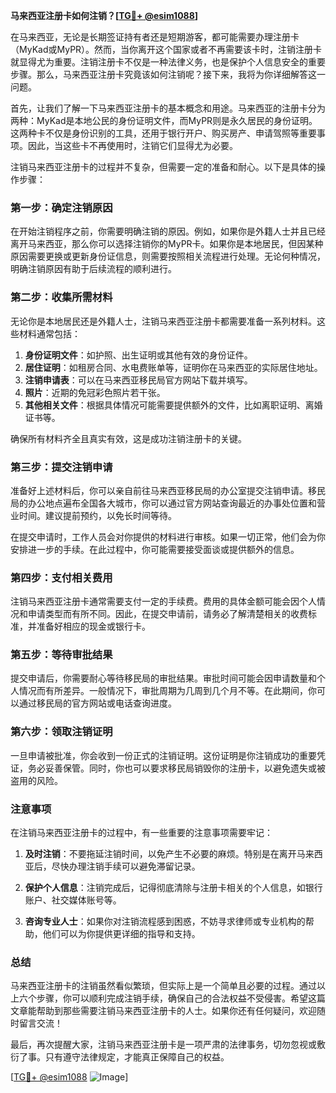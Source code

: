**马来西亚注册卡如何注销？[[TG💪+ @esim1088](https://t.me/s/esim1088)]**

在马来西亚，无论是长期签证持有者还是短期游客，都可能需要办理注册卡（MyKad或MyPR）。然而，当你离开这个国家或者不再需要该卡时，注销注册卡就显得尤为重要。注销注册卡不仅是一种法律义务，也是保护个人信息安全的重要步骤。那么，马来西亚注册卡究竟该如何注销呢？接下来，我将为你详细解答这一问题。

首先，让我们了解一下马来西亚注册卡的基本概念和用途。马来西亚的注册卡分为两种：MyKad是本地公民的身份证明文件，而MyPR则是永久居民的身份证明。这两种卡不仅是身份识别的工具，还用于银行开户、购买房产、申请驾照等重要事项。因此，当这些卡不再使用时，注销它们显得尤为必要。

注销马来西亚注册卡的过程并不复杂，但需要一定的准备和耐心。以下是具体的操作步骤：

### 第一步：确定注销原因

在开始注销程序之前，你需要明确注销的原因。例如，如果你是外籍人士并且已经离开马来西亚，那么你可以选择注销你的MyPR卡。如果你是本地居民，但因某种原因需要更换或更新身份证信息，则需要按照相关流程进行处理。无论何种情况，明确注销原因有助于后续流程的顺利进行。

### 第二步：收集所需材料

无论你是本地居民还是外籍人士，注销马来西亚注册卡都需要准备一系列材料。这些材料通常包括：

1. **身份证明文件**：如护照、出生证明或其他有效的身份证件。
2. **居住证明**：如租房合同、水电费账单等，证明你在马来西亚的实际居住地址。
3. **注销申请表**：可以在马来西亚移民局官方网站下载并填写。
4. **照片**：近期的免冠彩色照片若干张。
5. **其他相关文件**：根据具体情况可能需要提供额外的文件，比如离职证明、离婚证书等。

确保所有材料齐全且真实有效，这是成功注销注册卡的关键。

### 第三步：提交注销申请

准备好上述材料后，你可以亲自前往马来西亚移民局的办公室提交注销申请。移民局的办公地点遍布全国各大城市，你可以通过官方网站查询最近的办事处位置和营业时间。建议提前预约，以免长时间等待。

在提交申请时，工作人员会对你提供的材料进行审核。如果一切正常，他们会为你安排进一步的手续。在此过程中，你可能需要接受面谈或提供额外的信息。

### 第四步：支付相关费用

注销马来西亚注册卡通常需要支付一定的手续费。费用的具体金额可能会因个人情况和申请类型而有所不同。因此，在提交申请前，请务必了解清楚相关的收费标准，并准备好相应的现金或银行卡。

### 第五步：等待审批结果

提交申请后，你需要耐心等待移民局的审批结果。审批时间可能会因申请数量和个人情况而有所差异。一般情况下，审批周期为几周到几个月不等。在此期间，你可以通过移民局的官方网站或电话查询进度。

### 第六步：领取注销证明

一旦申请被批准，你会收到一份正式的注销证明。这份证明是你注销成功的重要凭证，务必妥善保管。同时，你也可以要求移民局销毁你的注册卡，以避免遗失或被盗用的风险。

### 注意事项

在注销马来西亚注册卡的过程中，有一些重要的注意事项需要牢记：

1. **及时注销**：不要拖延注销时间，以免产生不必要的麻烦。特别是在离开马来西亚后，尽快办理注销手续可以避免滞留记录。
   
2. **保护个人信息**：注销完成后，记得彻底清除与注册卡相关的个人信息，如银行账户、社交媒体账号等。

3. **咨询专业人士**：如果你对注销流程感到困惑，不妨寻求律师或专业机构的帮助，他们可以为你提供更详细的指导和支持。

### 总结

马来西亚注册卡的注销虽然看似繁琐，但实际上是一个简单且必要的过程。通过以上六个步骤，你可以顺利完成注销手续，确保自己的合法权益不受侵害。希望这篇文章能帮助到那些需要注销马来西亚注册卡的人士。如果你还有任何疑问，欢迎随时留言交流！

最后，再次提醒大家，注销马来西亚注册卡是一项严肃的法律事务，切勿忽视或敷衍了事。只有遵守法律规定，才能真正保障自己的权益。

[[TG💪+ @esim1088](https://t.me/s/esim1088) ![Image](https://i.postimg.cc/4NQfJmqS/Snipaste-2025-05-13-00-14-12.png)]
